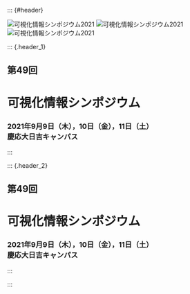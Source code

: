::: {#header}

![可視化情報シンポジウム2021](images/vsjsympTopYokohama1.jpg)
![可視化情報シンポジウム2021](images/vsjsympTopYokohama2.jpg)
![可視化情報シンポジウム2021](images/vsjsympTopYokohama3.jpg)

::: {.header_1}
## 第49回

# 可視化情報シンポジウム

### 2021年9月9日（木），10日（金），11日（土）<br>慶応大日吉キャンパス

:::


::: {.header_2}
## 第49回

# 可視化情報シンポジウム

### 2021年9月9日（木），10日（金），11日（土）<br>慶応大日吉キャンパス

:::


:::
